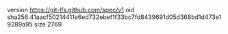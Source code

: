 version https://git-lfs.github.com/spec/v1
oid sha256:41aacf50214411e6ed732ebef1f33bc7fd8439691d05d368bd1d473e19289a95
size 2769
